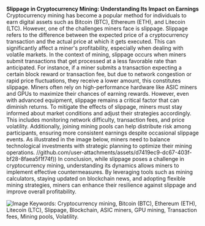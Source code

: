 **Slippage in Cryptocurrency Mining: Understanding Its Impact on Earnings**
Cryptocurrency mining has become a popular method for individuals to earn digital assets such as Bitcoin (BTC), Ethereum (ETH), and Litecoin (LTC). However, one of the challenges miners face is slippage. Slippage refers to the difference between the expected price of a cryptocurrency transaction and the actual price at which it gets executed. This can significantly affect a miner's profitability, especially when dealing with volatile markets.
In the context of mining, slippage occurs when miners submit transactions that get processed at a less favorable rate than anticipated. For instance, if a miner submits a transaction expecting a certain block reward or transaction fee, but due to network congestion or rapid price fluctuations, they receive a lower amount, this constitutes slippage. Miners often rely on high-performance hardware like ASIC miners and GPUs to maximize their chances of earning rewards. However, even with advanced equipment, slippage remains a critical factor that can diminish returns.
To mitigate the effects of slippage, miners must stay informed about market conditions and adjust their strategies accordingly. This includes monitoring network difficulty, transaction fees, and price volatility. Additionally, joining mining pools can help distribute risk among participants, ensuring more consistent earnings despite occasional slippage events. As illustrated in the image below, miners need to balance technological investments with strategic planning to optimize their mining operations.
 //github.com/user-attachments/assets/d7419ec9-dc67-403f-bf28-8faea5f1f74f))
In conclusion, while slippage poses a challenge in cryptocurrency mining, understanding its dynamics allows miners to implement effective countermeasures. By leveraging tools such as mining calculators, staying updated on blockchain news, and adopting flexible mining strategies, miners can enhance their resilience against slippage and improve overall profitability. 

![Image](https://github.com/user-attachments/assets/d7419ec9-dc67-403f-bf28-8faea5f1f74f)
Keywords: Cryptocurrency mining, Bitcoin (BTC), Ethereum (ETH), Litecoin (LTC), Slippage, Blockchain, ASIC miners, GPU mining, Transaction fees, Mining pools, Volatility.

